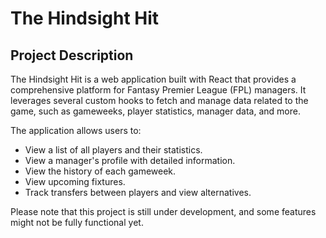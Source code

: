 # The Hindsight Hit

## Project Description

The Hindsight Hit is a web application built with React that provides a comprehensive platform for Fantasy Premier League (FPL) managers. It leverages several custom hooks to fetch and manage data related to the game, such as gameweeks, player statistics, manager data, and more.

The application allows users to:

- View a list of all players and their statistics.
- View a manager's profile with detailed information.
- View the history of each gameweek.
- View upcoming fixtures.
- Track transfers between players and view alternatives.


Please note that this project is still under development, and some features might not be fully functional yet.

<!-- ## Components

### Component 1

Description of what this component does and its role in the project.

#### Dependencies

List of any external dependencies or services required for this component.

#### Configuration

Explanation of any configuration settings or parameters relevant to this component.

#### Usage

Instructions on how to use and interact with this component.

### Component 2

Description of what this component does and its role in the project.

#### Dependencies

List of any external dependencies or services required for this component.

#### Configuration

Explanation of any configuration settings or parameters relevant to this component.

#### Usage

Instructions on how to use and interact with this component.

### ...

## Backend Infrastructure

Description of the overall backend infrastructure architecture.

### Server

Explanation of the server setup, including the hosting provider, server configuration, and any server-side technologies used.

### Database

Description of the database architecture, including the type of database used, schema, and data storage approach.

### APIs

Explanation of any APIs implemented, including endpoints, request/response formats, and authentication mechanisms.

### Services

Overview of any backend services utilized, such as authentication services, caching services, etc.

### Deployment

Details about how the backend infrastructure is deployed, including deployment pipelines, continuous integration/continuous deployment (CI/CD) practices, and deployment environments.

## Diagrams

Include any relevant diagrams illustrating the architecture, such as:

- System architecture diagram
- Data flow diagram
- Deployment diagram

## Conclusion

Final thoughts and summary of the backend infrastructure and components. -->
